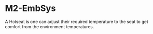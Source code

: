 # M2-EmbSys
A Hotseat is one can adjust their required temperature to the seat to get comfort from the environment temperatures.

